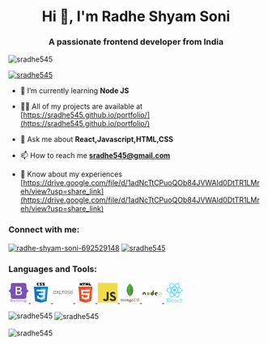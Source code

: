 <h1 align="center">Hi 👋, I'm Radhe Shyam Soni</h1>
<h3 align="center">A passionate frontend developer from India</h3>

<p align="left"> <img src="https://komarev.com/ghpvc/?username=sradhe545&label=Profile%20views&color=0e75b6&style=flat" alt="sradhe545" /> </p>

<p align="left"> <a href="https://github.com/ryo-ma/github-profile-trophy"><img src="https://github-profile-trophy.vercel.app/?username=sradhe545" alt="sradhe545" /></a> </p>


- 🌱 I’m currently learning **Node JS**

- 👨‍💻 All of my projects are available at [https://sradhe545.github.io/portfolio/](https://sradhe545.github.io/portfolio/)

- 💬 Ask me about **React,Javascript,HTML,CSS**

- 📫 How to reach me **sradhe545@gmail.com**

- 📄 Know about my experiences [https://drive.google.com/file/d/1adNcTtCPuoQOb84JVWAId0DtTR1LMreh/view?usp=share_link](https://drive.google.com/file/d/1adNcTtCPuoQOb84JVWAId0DtTR1LMreh/view?usp=share_link)

<h3 align="left">Connect with me:</h3>
<p align="left">
<a href="https://linkedin.com/in/radhe-shyam-soni-692529148" target="blank"><img align="center" src="https://raw.githubusercontent.com/rahuldkjain/github-profile-readme-generator/master/src/images/icons/Social/linked-in-alt.svg" alt="radhe-shyam-soni-692529148" height="30" width="40" /></a>
<a href="https://codesandbox.com/sradhe545" target="blank"><img align="center" src="https://raw.githubusercontent.com/rahuldkjain/github-profile-readme-generator/master/src/images/icons/Social/codesandbox.svg" alt="sradhe545" height="30" width="40" /></a>
</p>

<h3 align="left">Languages and Tools:</h3>
<p align="left"> <a href="https://getbootstrap.com" target="_blank" rel="noreferrer"> <img src="https://raw.githubusercontent.com/devicons/devicon/master/icons/bootstrap/bootstrap-plain-wordmark.svg" alt="bootstrap" width="40" height="40"/> </a> <a href="https://www.w3schools.com/css/" target="_blank" rel="noreferrer"> <img src="https://raw.githubusercontent.com/devicons/devicon/master/icons/css3/css3-original-wordmark.svg" alt="css3" width="40" height="40"/> </a> <a href="https://expressjs.com" target="_blank" rel="noreferrer"> <img src="https://raw.githubusercontent.com/devicons/devicon/master/icons/express/express-original-wordmark.svg" alt="express" width="40" height="40"/> </a> <a href="https://www.w3.org/html/" target="_blank" rel="noreferrer"> <img src="https://raw.githubusercontent.com/devicons/devicon/master/icons/html5/html5-original-wordmark.svg" alt="html5" width="40" height="40"/> </a> <a href="https://developer.mozilla.org/en-US/docs/Web/JavaScript" target="_blank" rel="noreferrer"> <img src="https://raw.githubusercontent.com/devicons/devicon/master/icons/javascript/javascript-original.svg" alt="javascript" width="40" height="40"/> </a> <a href="https://www.mongodb.com/" target="_blank" rel="noreferrer"> <img src="https://raw.githubusercontent.com/devicons/devicon/master/icons/mongodb/mongodb-original-wordmark.svg" alt="mongodb" width="40" height="40"/> </a> <a href="https://nodejs.org" target="_blank" rel="noreferrer"> <img src="https://raw.githubusercontent.com/devicons/devicon/master/icons/nodejs/nodejs-original-wordmark.svg" alt="nodejs" width="40" height="40"/> </a> <a href="https://reactjs.org/" target="_blank" rel="noreferrer"> <img src="https://raw.githubusercontent.com/devicons/devicon/master/icons/react/react-original-wordmark.svg" alt="react" width="40" height="40"/> </a> </p>

<p><img align="left" src="https://github-readme-stats.vercel.app/api/top-langs?username=sradhe545&show_icons=true&locale=en&layout=compact" alt="sradhe545" /></p>

<p>&nbsp;<img align="center" src="https://github-readme-stats.vercel.app/api?username=sradhe545&show_icons=true&locale=en" alt="sradhe545" /></p>

<p><img align="center" src="https://github-readme-streak-stats.herokuapp.com/?user=sradhe545&" alt="sradhe545" /></p>

